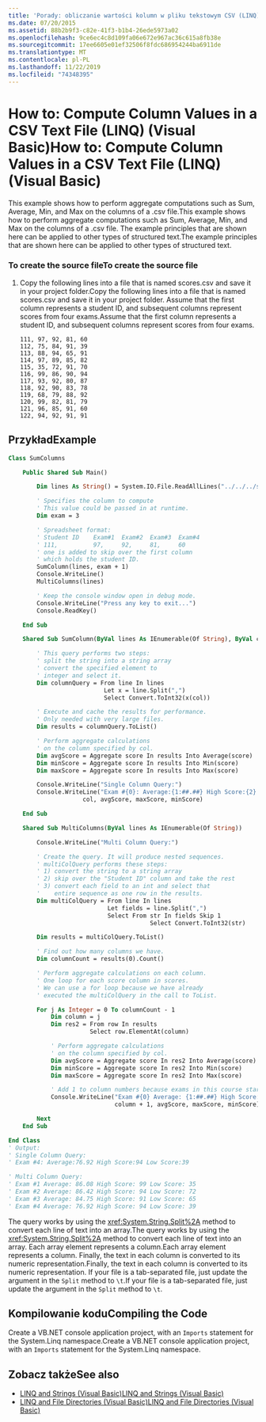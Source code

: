 ```yaml
---
title: 'Porady: obliczanie wartości kolumn w pliku tekstowym CSV (LINQ)'
ms.date: 07/20/2015
ms.assetid: 88b2b9f3-c82e-41f3-b1b4-26ede5973a02
ms.openlocfilehash: 9ce6ec4c8d109fa06e672e967ac36c615a8fb38e
ms.sourcegitcommit: 17ee6605e01ef32506f8fdc686954244ba6911de
ms.translationtype: MT
ms.contentlocale: pl-PL
ms.lasthandoff: 11/22/2019
ms.locfileid: "74348395"
---
```

# <a name="how-to-compute-column-values-in-a-csv-text-file-linq-visual-basic"></a><span data-ttu-id="14a57-102">How to: Compute Column Values in a CSV Text File (LINQ) (Visual Basic)</span><span class="sxs-lookup"><span data-stu-id="14a57-102">How to: Compute Column Values in a CSV Text File (LINQ) (Visual Basic)</span></span>

<span data-ttu-id="14a57-103">This example shows how to perform aggregate computations such as Sum, Average, Min, and Max on the columns of a .csv file.</span><span class="sxs-lookup"><span data-stu-id="14a57-103">This example shows how to perform aggregate computations such as Sum, Average, Min, and Max on the columns of a .csv file.</span></span> <span data-ttu-id="14a57-104">The example principles that are shown here can be applied to other types of structured text.</span><span class="sxs-lookup"><span data-stu-id="14a57-104">The example principles that are shown here can be applied to other types of structured text.</span></span>

### <a name="to-create-the-source-file"></a><span data-ttu-id="14a57-105">To create the source file</span><span class="sxs-lookup"><span data-stu-id="14a57-105">To create the source file</span></span>

1. <span data-ttu-id="14a57-106">Copy the following lines into a file that is named scores.csv and save it in your project folder.</span><span class="sxs-lookup"><span data-stu-id="14a57-106">Copy the following lines into a file that is named scores.csv and save it in your project folder.</span></span> <span data-ttu-id="14a57-107">Assume that the first column represents a student ID, and subsequent columns represent scores from four exams.</span><span class="sxs-lookup"><span data-stu-id="14a57-107">Assume that the first column represents a student ID, and subsequent columns represent scores from four exams.</span></span>

    ```csv
    111, 97, 92, 81, 60
    112, 75, 84, 91, 39
    113, 88, 94, 65, 91
    114, 97, 89, 85, 82
    115, 35, 72, 91, 70
    116, 99, 86, 90, 94
    117, 93, 92, 80, 87
    118, 92, 90, 83, 78
    119, 68, 79, 88, 92
    120, 99, 82, 81, 79
    121, 96, 85, 91, 60
    122, 94, 92, 91, 91
    ```

## <a name="example"></a><span data-ttu-id="14a57-108">Przykład</span><span class="sxs-lookup"><span data-stu-id="14a57-108">Example</span></span>

```vb
Class SumColumns

    Public Shared Sub Main()

        Dim lines As String() = System.IO.File.ReadAllLines("../../../scores.csv")

        ' Specifies the column to compute
        ' This value could be passed in at runtime.
        Dim exam = 3

        ' Spreadsheet format:
        ' Student ID    Exam#1  Exam#2  Exam#3  Exam#4
        ' 111,          97,     92,     81,     60
        ' one is added to skip over the first column
        ' which holds the student ID.
        SumColumn(lines, exam + 1)
        Console.WriteLine()
        MultiColumns(lines)

        ' Keep the console window open in debug mode.
        Console.WriteLine("Press any key to exit...")
        Console.ReadKey()

    End Sub

    Shared Sub SumColumn(ByVal lines As IEnumerable(Of String), ByVal col As Integer)

        ' This query performs two steps:
        ' split the string into a string array
        ' convert the specified element to
        ' integer and select it.
        Dim columnQuery = From line In lines
                           Let x = line.Split(",")
                           Select Convert.ToInt32(x(col))

        ' Execute and cache the results for performance.
        ' Only needed with very large files.
        Dim results = columnQuery.ToList()

        ' Perform aggregate calculations
        ' on the column specified by col.
        Dim avgScore = Aggregate score In results Into Average(score)
        Dim minScore = Aggregate score In results Into Min(score)
        Dim maxScore = Aggregate score In results Into Max(score)

        Console.WriteLine("Single Column Query:")
        Console.WriteLine("Exam #{0}: Average:{1:##.##} High Score:{2} Low Score:{3}",
                     col, avgScore, maxScore, minScore)

    End Sub

    Shared Sub MultiColumns(ByVal lines As IEnumerable(Of String))

        Console.WriteLine("Multi Column Query:")

        ' Create the query. It will produce nested sequences.
        ' multiColQuery performs these steps:
        ' 1) convert the string to a string array
        ' 2) skip over the "Student ID" column and take the rest
        ' 3) convert each field to an int and select that
        '    entire sequence as one row in the results.
        Dim multiColQuery = From line In lines
                            Let fields = line.Split(",")
                            Select From str In fields Skip 1
                                        Select Convert.ToInt32(str)

        Dim results = multiColQuery.ToList()

        ' Find out how many columns we have.
        Dim columnCount = results(0).Count()

        ' Perform aggregate calculations on each column.
        ' One loop for each score column in scores.
        ' We can use a for loop because we have already
        ' executed the multiColQuery in the call to ToList.

        For j As Integer = 0 To columnCount - 1
            Dim column = j
            Dim res2 = From row In results
                       Select row.ElementAt(column)

            ' Perform aggregate calculations
            ' on the column specified by col.
            Dim avgScore = Aggregate score In res2 Into Average(score)
            Dim minScore = Aggregate score In res2 Into Min(score)
            Dim maxScore = Aggregate score In res2 Into Max(score)

            ' Add 1 to column numbers because exams in this course start with #1
            Console.WriteLine("Exam #{0} Average: {1:##.##} High Score: {2} Low Score: {3}",
                              column + 1, avgScore, maxScore, minScore)

        Next
    End Sub

End Class
' Output:
' Single Column Query:
' Exam #4: Average:76.92 High Score:94 Low Score:39

' Multi Column Query:
' Exam #1 Average: 86.08 High Score: 99 Low Score: 35
' Exam #2 Average: 86.42 High Score: 94 Low Score: 72
' Exam #3 Average: 84.75 High Score: 91 Low Score: 65
' Exam #4 Average: 76.92 High Score: 94 Low Score: 39
```

<span data-ttu-id="14a57-109">The query works by using the <xref:System.String.Split%2A> method to convert each line of text into an array.</span><span class="sxs-lookup"><span data-stu-id="14a57-109">The query works by using the <xref:System.String.Split%2A> method to convert each line of text into an array.</span></span> <span data-ttu-id="14a57-110">Each array element represents a column.</span><span class="sxs-lookup"><span data-stu-id="14a57-110">Each array element represents a column.</span></span> <span data-ttu-id="14a57-111">Finally, the text in each column is converted to its numeric representation.</span><span class="sxs-lookup"><span data-stu-id="14a57-111">Finally, the text in each column is converted to its numeric representation.</span></span> <span data-ttu-id="14a57-112">If your file is a tab-separated file, just update the argument in the `Split` method to `\t`.</span><span class="sxs-lookup"><span data-stu-id="14a57-112">If your file is a tab-separated file, just update the argument in the `Split` method to `\t`.</span></span>

## <a name="compiling-the-code"></a><span data-ttu-id="14a57-113">Kompilowanie kodu</span><span class="sxs-lookup"><span data-stu-id="14a57-113">Compiling the Code</span></span>

<span data-ttu-id="14a57-114">Create a VB.NET console application project, with an `Imports` statement for the System.Linq namespace.</span><span class="sxs-lookup"><span data-stu-id="14a57-114">Create a VB.NET console application project, with an `Imports` statement for the System.Linq namespace.</span></span>

## <a name="see-also"></a><span data-ttu-id="14a57-115">Zobacz także</span><span class="sxs-lookup"><span data-stu-id="14a57-115">See also</span></span>

- [<span data-ttu-id="14a57-116">LINQ and Strings (Visual Basic)</span><span class="sxs-lookup"><span data-stu-id="14a57-116">LINQ and Strings (Visual Basic)</span></span>](../../../../visual-basic/programming-guide/concepts/linq/linq-and-strings.md)
- [<span data-ttu-id="14a57-117">LINQ and File Directories (Visual Basic)</span><span class="sxs-lookup"><span data-stu-id="14a57-117">LINQ and File Directories (Visual Basic)</span></span>](../../../../visual-basic/programming-guide/concepts/linq/linq-and-file-directories.md)
